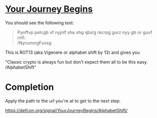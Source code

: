 # [Your Journey Begins](https://defcon.org/signal/YourJourneyBegins/)


You should see the following text: 

> Pynffvp pelcgb vf nyjnlf sha ohg qba’g rkcrpg gurz nyy gb or guvf rnfl.  
> /NycunorgFuvsg

This is ROT13 (aka Vigenere or alphabet shift by 13) and gives you

"Classic crypto is always fun but don’t expect them all to be this easy.
/AlphabetShift"

# Completion
Apply the path to the url you're at to get to the next step.

https://defcon.org/signal/YourJourneyBegins/AlphabetShift/